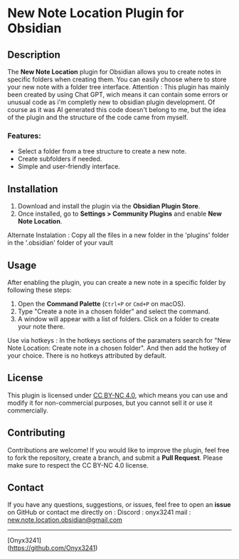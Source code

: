 # New Note Location Plugin for Obsidian

## Description

The **New Note Location** plugin for Obsidian allows you to create notes in specific folders when creating them. You can easily choose where to store your new note with a folder tree interface.
Attention : This plugin has mainly been created by using Chat GPT, wich means it can contain some errors or unusual code as i'm completly new to obsidian plugin development. Of course as it was AI generated this code doesn't belong to me, but the idea of the plugin and the structure of the code came from myself.
### Features:
- Select a folder from a tree structure to create a new note.
- Create subfolders if needed.
- Simple and user-friendly interface.

## Installation

1. Download and install the plugin via the **Obsidian Plugin Store**.
2. Once installed, go to **Settings > Community Plugins** and enable **New Note Location**.

Alternate Instalation : 
Copy all the files in a new folder in the 'plugins' folder in the '.obsidian' folder of your vault
## Usage

After enabling the plugin, you can create a new note in a specific folder by following these steps:

1. Open the **Command Palette** (`Ctrl+P` or `Cmd+P` on macOS).
2. Type "Create a note in a chosen folder" and select the command.
3. A window will appear with a list of folders. Click on a folder to create your note there.

Use via hotkeys : 
In the hotkeys sections of the paramaters search for "New Note Location: Create note in a chosen folder". And then add the hotkey of your choice. There is no hotkeys attributed by default.
## License

This plugin is licensed under [CC BY-NC 4.0](https://creativecommons.org/licenses/by-nc/4.0/), which means you can use and modify it for non-commercial purposes, but you cannot sell it or use it commercially.

## Contributing

Contributions are welcome! If you would like to improve the plugin, feel free to fork the repository, create a branch, and submit a **Pull Request**. Please make sure to respect the CC BY-NC 4.0 license.

## Contact

If you have any questions, suggestions, or issues, feel free to open an **issue** on GitHub or contact me directly on :
Discord : onyx3241
mail : new.note.location.obsidian@gmail.com 

---

[Onyx3241]  
(https://github.com/Onyx3241)
